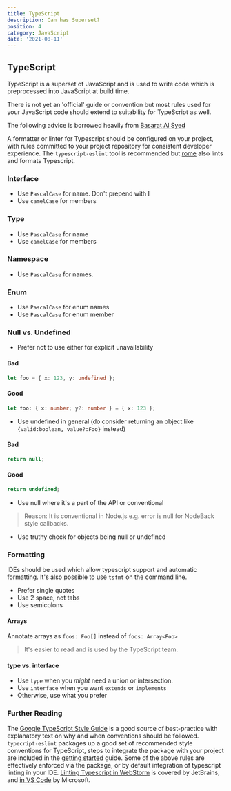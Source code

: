 ```yaml
---
title: TypeScript
description: Can has Superset?
position: 4
category: JavaScript
date: '2021-08-11'
---
```


## TypeScript

TypeScript is a superset of JavaScript and is used to write
code which is preprocessed into JavaScript at build time.

There is not yet an 'official' guide or convention but most
rules used for your JavaScript code should extend to
suitability for TypeScript as well.

The following advice is borrowed heavily from [Basarat Al Syed][ts-book]

A formatter or linter for Typescript should be configured on your project,
with rules committed to your project repository for consistent developer
experience. The `typescript-eslint` tool is recommended but [rome] also lints
and formats Typescript.

[ts-book]: https://basarat.gitbook.io/typescript/styleguide
[typescript-eslint]: https://typescript-eslint.io/docs/
[rome]: https://rome.tools/

### Interface

- Use `PascalCase` for name. Don't prepend with I
- Use `camelCase` for members

### Type

- Use `PascalCase` for name
- Use `camelCase` for members

### Namespace

- Use `PascalCase` for names.

### Enum

- Use `PascalCase` for enum names
- Use `PascalCase` for enum member

### Null vs. Undefined

- Prefer not to use either for explicit unavailability

#### Bad

```ts
let foo = { x: 123, y: undefined };
```

#### Good

```ts
let foo: { x: number; y?: number } = { x: 123 };
```

- Use undefined in general (do consider returning an object like `{valid:boolean, value?:Foo}` instead)

#### Bad

```ts
return null;
```

#### Good

```ts
return undefined;
```

- Use null where it's a part of the API or conventional

> Reason: It is conventional in Node.js e.g. error is null for NodeBack style callbacks.

- Use truthy check for objects being null or undefined

### Formatting

IDEs should be used which allow typescript support and
automatic formatting. It's also possible to use `tsfmt` on the command line.

- Prefer single quotes
- Use 2 space, not tabs
- Use semicolons

#### Arrays

Annotate arrays as `foos: Foo[]` instead of `foos: Array<Foo>`

> It's easier to read and is used by the TypeScript team.

#### type vs. interface

- Use `type` when you _might_ need a union or intersection.
- Use `interface` when you want `extends` or `implements`
- Otherwise, use what you prefer

### Further Reading

The [Google TypeScript Style Guide][gtsg] is a good source of best-practice with explanatory
text on why and when conventions should be followed. `typecript-eslint` packages up a good
set of recommended style conventions for TypeScript, steps to integrate the package with
your project are included in the [getting started][tselgs] guide. Some of the above rules
are effectively enforced via the package, or by default integration of typescript linting
in your IDE. [Linting Typescript in WebStorm][ts-ws] is covered by JetBrains, and [in VS Code][ts-vs]
by Microsoft.

[gtsg]: https://google.github.io/styleguide/tsguide.html
[tselgs]: https://typescript-eslint.io/getting-started
[ts-ws]: https://www.jetbrains.com/help/webstorm/linting-typescript.html
[ts-vs]: https://code.visualstudio.com/docs/languages/typescript
